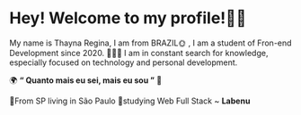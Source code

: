 # Hey! Welcome to my profile!🖖🦄

My name is Thayna Regina, I am  from BRAZIL🌞 , I am a student of Fron-end Development since 2020. 👩🏻‍💻
I am in constant search for knowledge, especially focused on technology and personal development.

🌍 **“ Quanto mais eu sei, mais eu sou ”** 🧠

📍From SP living in São Paulo
🌈studying Web Full Stack ~   **Labenu**
